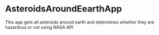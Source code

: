 # AsteroidsAroundEearthApp
This app gets all asteroids around earth and determines whether they are hazardous or not using NASA API
